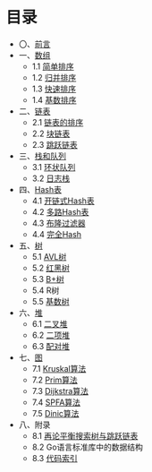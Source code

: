 # 目录
* 〇、[前言](preface.md)
* 一、[数组](pages/01.md)
	- 1.1 [简单排序](pages/01-A.md)
	- 1.2 [归并排序](pages/01-B.md)
	- 1.3 [快速排序](pages/01-C.md)
	- 1.4 [基数排序](pages/01-D.md)
* 二、[链表](pages/02.md)
	- 2.1 [链表的排序](pages/02-A.md)
	- 2.2 [块链表](pages/02-B.md)
	- 2.3 [跳跃链表](pages/02-C.md)
* 三、[栈和队列](pages/03.md)
	- 3.1 [环状队列](pages/03-A.md)
	- 3.2 [日志栈](pages/03-B.md)
* 四、[Hash表](pages/04.md)
	- 4.1 [开链式Hash表](pages/04-A.md)
	- 4.2 [多路Hash表](pages/04-B.md)
	- 4.3 [布隆过滤器](pages/04-C.md)
	- 4.4 [完全Hash](pages/04-D.md)
* 五、[树](pages/05.md)
	- 5.1 [AVL树](pages/05-A.md)
	- 5.2 [红黑树](pages/05-B.md)
	- 5.3 [B+树](pages/05-C.md)
	- 5.4 R树
	- 5.5 [基数树](pages/05-E.md)
* 六、[堆](pages/06.md)
	- 6.1 [二叉堆](pages/06-A.md)
	- 6.2 [二项堆](pages/06-B.md)
	- 6.3 [配对堆](pages/06-C.md)
* 七、[图](pages/07.md)
	- 7.1 [Kruskal算法](pages/07-A.md)
	- 7.2 [Prim算法](pages/07-B.md)
	- 7.3 [Dijkstra算法](pages/07-C.md)
	- 7.4 [SPFA算法](pages/07-D.md)
	- 7.5 [Dinic算法](pages/07-E.md)
* 八、附录
	- 8.1 [再论平衡搜索树与跳跃链表](pages/08-A.md)
	- 8.2 Go语言标准库中的数据结构
	- 8.3 [代码索引](pages/08-C.md)
